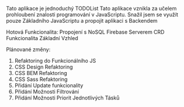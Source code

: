 Tato aplikace je jednoduchý TODOList
Tato aplikace vznikla za učelem prohloubení znalosti programování v JavaScriptu.
Snažil jsem se využít pouze Základního JavaScriptu a propojit aplikaci s Backendem 

Hotová Funkcionalita:
Propojení s NoSQL Firebase Serverem
CRD Funkcionalita
Základní Vzhled

Plánované změny:
1. Refaktoring do Funkcionálního JS
2. CSS Design Refaktoring
3. CSS BEM Refaktoring
4. CSS Sass Refaktoring
5. Přidání Update funkcionality
6. Přidání Možnosti Filtrování
7. Přidání Možnosti Priorit Jednotlivých Tásků
